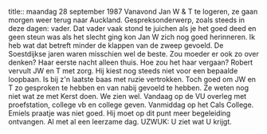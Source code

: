 title:: maandag 28 september 1987
Vanavond Jan W & T te logeren, ze gaan morgen weer terug naar Auckland. Gespreksonderwerp, zoals steeds in deze dagen: vader. Dat vader vaak stond te juichen als je het goed deed en geen steun was als het slecht ging kon Jan W zich nog goed herinneren. Ik heb wat dat betreft minder de klappen van de zweep gevoeld. De Soestdijkse jaren waren misschien wel de beste. Zou moeder er ook zo over denken? Haar eerste nacht alleen thuis. Hoe zou het haar vergaan? Robert vervult JW en T met zorg. Hij kiest nog steeds niet voor een bepaalde loopbaan. Is bij z'n laatste baas met ruzie vertrokken. Toch goed om JW en T zo gesproken te hebben en van nabij gevoeld te hebben. Ze weten nog niet wat ze met Kerst doen. We zien wel. Vandaag op de VU overleg met proefstation, college vb en college geven. Vanmiddag op het Cals College. Emiels praatje was niet goed. Hij moet op dit punt meer begeleiding ontvangen. Al met al een leerzame dag. UZWUK: U ziet wat U krijgt.
